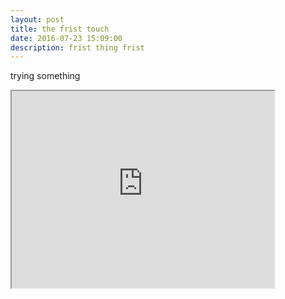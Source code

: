 ```yaml
---
layout: post
title: the frist touch
date: 2016-07-23 15:09:00
description: frist thing frist 
---
```

trying something

<iframe width="420" height="315" src="http://www.youtube.com/embed/LZ_If0O60mA"
